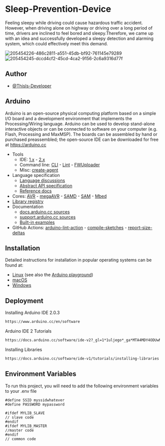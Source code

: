# Sleep-Prevention-Device

Feeling sleepy while driving could cause hazardous traffic accident. However, when driving alone on highway or driving over a long period of time, drivers are inclined to feel bored and sleepy.Therefore, we came up with an idea and successfully developed a sleepy detection and alarming system, which could effectively meet this demand.

![205454226-486c2811-a551-45db-bf92-761145e79289](https://user-images.githubusercontent.com/109382325/215797478-0d8448c2-84ac-4cc9-ac9a-365f2e730caf.png)
![205454245-dccd4cf2-45cd-4ca2-9156-2c6a9316d77f](https://user-images.githubusercontent.com/109382325/215797522-f49b6e73-8ea8-4d1f-b141-97d2e724cd01.png)


## Author

- [@ThisIs-Developer](https://github.com/ThisIs-Developer)

## Arduino

Arduino is an open-source physical computing platform based on a simple I/O board and a development environment that implements the Processing/Wiring language. Arduino can be used to develop stand-alone interactive objects or can be connected to software on your computer (e.g. Flash, Processing and MaxMSP). The boards can be assembled by hand or purchased preassembled; the open-source IDE can be downloaded for free at https://arduino.cc

- Tools
  - IDE: [1.x](https://github.com/arduino/Arduino) - [2.x](https://github.com/arduino/arduino-ide)
  - Command line: [CLI](https://github.com/arduino/arduino-cli) - [Lint](https://github.com/arduino/arduino-lint) - [FWUploader](https://github.com/arduino/arduino-fwuploader)
  - Misc: [create-agent](https://github.com/arduino/arduino-create-agent)
- Language specification
  - [Language discussions](https://github.com/arduino/language)
  - [Abstract API specification](https://github.com/arduino/ArduinoCore-API)
  - [Reference docs](https://github.com/arduino/reference-en)
- Cores: [AVR](https://github.com/arduino/ArduinoCore-avr) - [megaAVR](https://github.com/arduino/ArduinoCore-megaavr) - [SAMD](https://github.com/arduino/ArduinoCore-samd) - [SAM](https://github.com/arduino/ArduinoCore-sam) - [Mbed](https://github.com/arduino/ArduinoCore-mbed)
- [Library registry](https://github.com/arduino/library-registry)
- Documentation
  - [docs.arduino.cc sources](https://github.com/arduino/docs-content)
  - [support.arduino.cc sources](https://github.com/arduino/help-center-content)
  - [Built-in examples](https://github.com/arduino/arduino-examples)
- GitHub Actions: [arduino-lint-action](https://github.com/arduino/arduino-lint-action) - [compile-sketches](https://github.com/arduino/compile-sketches) - [report-size-deltas](https://github.com/arduino/report-size-deltas)

## Installation

Detailed instructions for installation in popular operating systems can be found at:

- [Linux](https://www.arduino.cc/en/Guide/Linux) (see also the [Arduino playground](https://playground.arduino.cc/Learning/Linux))
- [macOS](https://www.arduino.cc/en/Guide/macOS)
- [Windows](https://www.arduino.cc/en/Guide/Windows)

## Deployment

Installing Arduino IDE 2.0.3

```bash
https://www.arduino.cc/en/software
```

Arduino IDE 2 Tutorials

```bash
https://docs.arduino.cc/software/ide-v2?_gl=1*1uljego*_ga*MTA4MDY4ODUwNC4xNjc1MTc1OTc2*_ga_NEXN8H46L5*MTY3NTE3NTk3Ni4xLjEuMTY3NTE3NjA4Ni4wLjAuMA..
```

Installing Libraries

```bash
https://docs.arduino.cc/software/ide-v1/tutorials/installing-libraries
```

## Environment Variables

To run this project, you will need to add the following environment variables to your .env file

```
#define SSID myssidwhatever
#define PASSWORD mypassword
```

```
#ifdef MYLIB_SLAVE
// slave code
#endif
#ifdef MYLIB_MASTER
//master code
#endif
// common code
```
